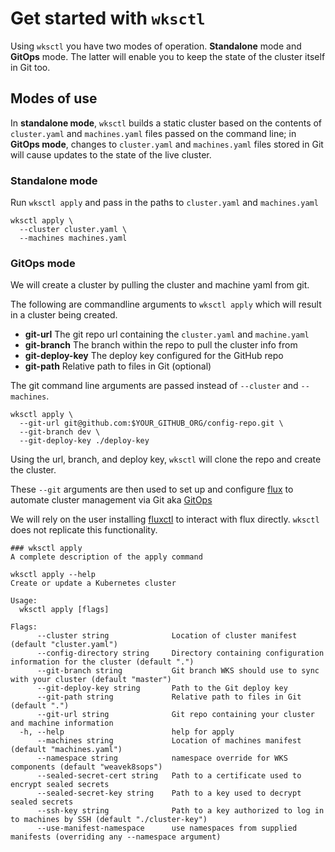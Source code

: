 # Get started with `wksctl`

Using `wksctl` you have two modes of operation. **Standalone** mode and **GitOps** mode. The latter will enable you to keep the state of the cluster itself in Git too.

## Modes of use

In **standalone mode**, `wksctl` builds a static cluster based on the contents of `cluster.yaml` and `machines.yaml` files passed on the command line; in **GitOps mode**, changes to `cluster.yaml` and `machines.yaml` files stored in Git will cause updates to the state of the live cluster.

### Standalone mode

Run `wksctl apply` and pass in the paths to `cluster.yaml` and `machines.yaml`

```console
wksctl apply \
  --cluster cluster.yaml \
  --machines machines.yaml
```

### GitOps mode

We will create a cluster by pulling the cluster and machine yaml from git.

The following are commandline arguments to `wksctl apply` which will result in a cluster being created.

- **git-url** The git repo url containing the `cluster.yaml` and `machine.yaml`
- **git-branch**  The branch within the repo to pull the cluster info from
- **git-deploy-key** The deploy key configured for the GitHub repo
- **git-path** Relative path to files in Git (optional)

The git command line arguments are passed instead of `--cluster` and `--machines`.

```console
wksctl apply \
  --git-url git@github.com:$YOUR_GITHUB_ORG/config-repo.git \
  --git-branch dev \
  --git-deploy-key ./deploy-key
```

Using the url, branch, and deploy key, `wksctl` will clone the repo and create the cluster.

These `--git` arguments are then used to set up and configure [flux](https://www.weave.works/oss/flux/) to automate cluster management via Git aka [GitOps](https://www.weave.works/technologies/gitops/)

We will rely on the user installing [fluxctl](https://docs.fluxcd.io/en/latest/references/fluxctl.html#installing-fluxctl) to interact with flux directly.  `wksctl` does not replicate this functionality.

```console
### wksctl apply 
A complete description of the apply command

wksctl apply --help
Create or update a Kubernetes cluster

Usage:
  wksctl apply [flags]

Flags:
      --cluster string              Location of cluster manifest (default "cluster.yaml")
      --config-directory string     Directory containing configuration information for the cluster (default ".")
      --git-branch string           Git branch WKS should use to sync with your cluster (default "master")
      --git-deploy-key string       Path to the Git deploy key
      --git-path string             Relative path to files in Git (default ".")
      --git-url string              Git repo containing your cluster and machine information
  -h, --help                        help for apply
      --machines string             Location of machines manifest (default "machines.yaml")
      --namespace string            namespace override for WKS components (default "weavek8sops")
      --sealed-secret-cert string   Path to a certificate used to encrypt sealed secrets
      --sealed-secret-key string    Path to a key used to decrypt sealed secrets
      --ssh-key string              Path to a key authorized to log in to machines by SSH (default "./cluster-key")
      --use-manifest-namespace      use namespaces from supplied manifests (overriding any --namespace argument)
```
